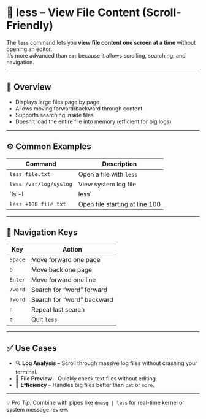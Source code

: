 # 📜 less – View File Content (Scroll-Friendly)  

The `less` command lets you **view file content one screen at a time** without opening an editor.  
It’s more advanced than `cat` because it allows scrolling, searching, and navigation.  

---

## 📌 Overview  

- Displays large files page by page  
- Allows moving forward/backward through content  
- Supports searching inside files  
- Doesn’t load the entire file into memory (efficient for big logs)  

---

## ⚙️ Common Examples  

| Command              | Description                                |
|----------------------|--------------------------------------------|
| `less file.txt`     | Open a file with `less`                    |
| `less /var/log/syslog` | View system log file                     |
| `ls -l | less`      | Pipe command output into `less`            |
| `less +100 file.txt` | Open file starting at line 100             |

---

## 🧠 Navigation Keys  

| Key       | Action                               |
|-----------|--------------------------------------|
| `Space`   | Move forward one page                |
| `b`       | Move back one page                   |
| `Enter`   | Move forward one line                |
| `/word`   | Search for “word” forward            |
| `?word`   | Search for “word” backward           |
| `n`       | Repeat last search                   |
| `q`       | Quit `less`                          |

---

## ✅ Use Cases  

- 🔍 **Log Analysis** – Scroll through massive log files without crashing your terminal.  
- 📄 **File Preview** – Quickly check text files without editing.  
- 🚀 **Efficiency** – Handles big files better than `cat` or `more`.  

---

💡 *Pro Tip:* Combine with pipes like `dmesg | less` for real-time kernel or system message review.  
